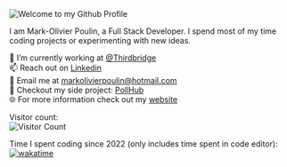<img src="https://github.com/BrunnerLivio/brunnerlivio/blob/master/images/welcome.png?raw=true" style="max-width: 100%;" alt="Welcome to my Github Profile" />

I am Mark-Olivier Poulin, a Full Stack Developer. I spend most of my time coding projects or experimenting with new ideas.

🔭 I’m currently working at [@Thirdbridge](https://www.thirdbridge.ca/en)<br>
📫 Reach out on [Linkedin](https://www.linkedin.com/in/mark-olivier-poulin-913aaa170/)<br>
📧 Email me at markolivierpoulin@hotmail.com<br>
🚀 Checkout my side project: [PollHub](https://pollhub.vote)<br>
🌐 For more information check out my [website](https://www.markolivierpoulin.com/)

Visitor count: </br> 
![Visitor Count](https://profile-counter.glitch.me/Markol17/count.svg)

Time I spent coding since 2022 (only includes time spent in code editor): </br> 
[![wakatime](https://wakatime.com/badge/user/2a28bd88-2b5f-47b4-a848-556d25a91216.svg?style=flat-square)](https://wakatime.com/@2a28bd88-2b5f-47b4-a848-556d25a91216)

